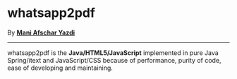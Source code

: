 whatsapp2pdf
==============================================================================

By [**Mani Afschar Yazdi**](https://wa2pdf.com)

------------------------------------------------------------------------------

whatsapp2pdf is the **Java/HTML5/JavaScript** implemented in pure Java Spring/itext and JavaScript/CSS because of performance, purity of code, ease of developing and maintaining.
